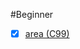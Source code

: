 #Beginner

- [x] [area (C99)](https://github.com/SamylleRose/beecrowd/blob/master/1-beginner/area.c)

